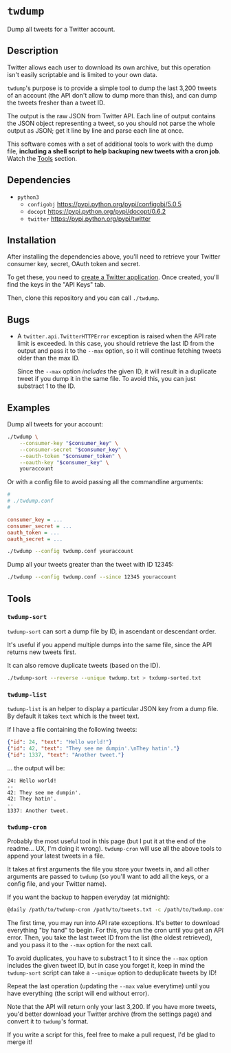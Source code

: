 `twdump`
========

Dump all tweets for a Twitter account.

Description
-----------

Twitter allows each user to download its own archive, but this operation
isn't easily scriptable and is limited to your own data.

`twdump`'s purpose is to provide a simple tool to dump the last
3,200 tweets of an account (the API don't allow to dump more than this),
and can dump the tweets fresher than a tweet ID.

The output is the raw JSON from Twitter API. Each line of output contains
the JSON object representing a tweet, so you should not parse the whole
output as JSON; get it line by line and parse each line at once.

This software comes with a set of additional tools to work with the dump
file, **including a shell script to help backuping new tweets with a cron
job**. Watch the [Tools](#tools) section.

Dependencies
------------

* `python3`
  * `configobj` <https://pypi.python.org/pypi/configobj/5.0.5>
  * `docopt` <https://pypi.python.org/pypi/docopt/0.6.2>
  * `twitter` <https://pypi.python.org/pypi/twitter>

Installation
------------

After installing the dependencies above, you'll need to retrieve your
Twitter consumer key, secret, OAuth token and secret.

To get these, you need to [create a Twitter application](https://apps.twitter.com/app/new).
Once created, you'll find the keys in the "API Keys" tab.

Then, clone this repository and you can call `./twdump`.

Bugs
----

* A `twitter.api.TwitterHTTPError` exception is raised when the API rate
  limit is exceeded. In this case, you should retrieve the last ID from the
  output and pass it to the `--max` option, so it will continue fetching
  tweets older than the max ID.

  Since the `--max` option *includes* the given ID, it will result in a
  duplicate tweet if you dump it in the same file. To avoid this, you
  can just substract 1 to the ID.

Examples
--------

Dump all tweets for your account:

```sh
./twdump \
    --consumer-key "$consumer_key" \
    --consumer-secret "$consumer_key" \
    --oauth-token "$consumer_token" \
    --oauth-key "$consumer_key" \
    youraccount
```

Or with a config file to avoid passing all the commandline arguments:

```ini
#
# ./twdump.conf
#

consumer_key = ...
consumer_secret = ...
oauth_token = ...
oauth_secret = ...
```

```sh
./twdump --config twdump.conf youraccount
```

Dump all your tweets greater than the tweet with ID 12345:

```sh
./twdump --config twdump.conf --since 12345 youraccount
```

Tools
-----

### `twdump-sort`

`twdump-sort` can sort a dump file by ID, in ascendant or descendant order.

It's useful if you append multiple dumps into the same file, since the API
returns new tweets first.

It can also remove duplicate tweets (based on the ID).

```sh
./twdump-sort --reverse --unique twdump.txt > txdump-sorted.txt
```

### `twdump-list`

`twdump-list` is an helper to display a particular JSON key from a dump
file. By default it takes `text` which is the tweet text.

If I have a file containing the following tweets:

```json
{"id": 24, "text": "Hello world!"}
{"id": 42, "text": "They see me dumpin'.\nThey hatin'."}
{"id": 1337, "text": "Another tweet."}
```

... the output will be:

```
24: Hello world!
--
42: They see me dumpin'.
42: They hatin'.
--
1337: Another tweet.
```

### `twdump-cron`

Probably the most useful tool in this page (but I put it at the end of the
readme... UX, I'm doing it wrong). `twdump-cron` will use all the above
tools to append your latest tweets in a file.

It takes at first arguments the file you store your tweets in, and all
other arguments are passed to `twdump` (so you'll want to add all the
keys, or a config file, and your Twitter name).

If you want the backup to happen everyday (at midnight):

```sh
@daily /path/to/twdump-cron /path/to/tweets.txt -c /path/to/twdump.conf youraccount
```

The first time, you may run into API rate exceptions. It's better to
download everything "by hand" to begin. For this, you run the cron until
you get an API error. Then, you take the last tweet ID from the list
(the oldest retrieved), and you pass it to the `--max` option for the
next call.

To avoid duplicates, you have to substract 1 to it since the `--max` option
includes the given tweet ID, but in case you forget it, keep in mind the
`twdump-sort` script can take a `--unique` option to deduplicate tweets
by ID!

Repeat the last operation (updating the `--max` value everytime) until
you have everything (the script will end without error).

Note that the API will return only your last 3,200. If you have more tweets,
you'd better download your Twitter archive (from the settings page) and
convert it to `twdump`'s format.

If you write a script for this, feel free to make a pull request, I'd be
glad to merge it!
